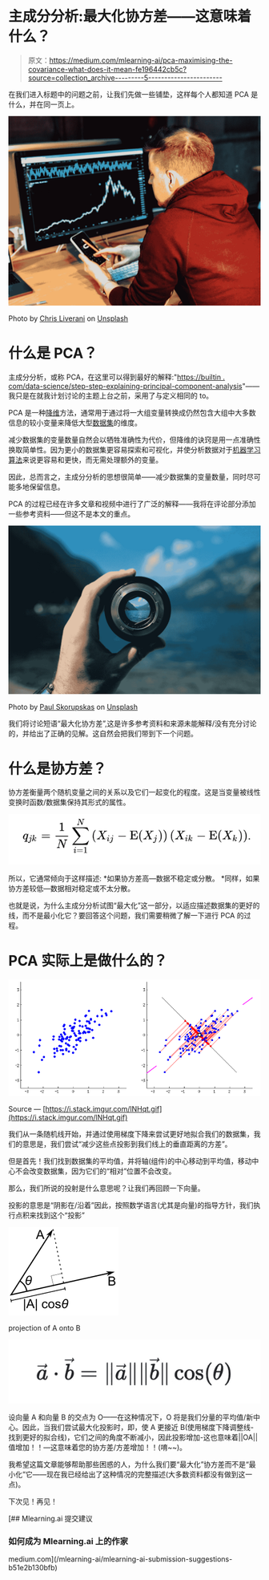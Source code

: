# 主成分分析:最大化协方差——这意味着什么？

> 原文：<https://medium.com/mlearning-ai/pca-maximising-the-covariance-what-does-it-mean-fe196442cb5c?source=collection_archive---------5----------------------->

在我们进入标题中的问题之前，让我们先做一些铺垫，这样每个人都知道 PCA 是什么，并在同一页上。

![](img/0d6bad6116c3fd57dce42017fabad189.png)

Photo by [Chris Liverani](https://unsplash.com/@chrisliverani?utm_source=medium&utm_medium=referral) on [Unsplash](https://unsplash.com?utm_source=medium&utm_medium=referral)

# 什么是 PCA？

主成分分析，或称 PCA，在这里可以得到最好的解释:"[https://builtin . com/data-science/step-step-explaining-principal-component-analysis](https://builtin.com/data-science/step-step-explanation-principal-component-analysis)"——我只是在就我计划讨论的主题上台之前，采用了与定义相同的 to。

PCA 是一种[降维](https://builtin.com/data-science/dimensionality-reduction-python)方法，通常用于通过将一大组变量转换成仍然包含大组中大多数信息的较小变量来降低大型[数据集](https://builtin.com/data-science)的维度。

减少数据集的变量数量自然会以牺牲准确性为代价，但降维的诀窍是用一点准确性换取简单性。因为更小的数据集更容易探索和可视化，并使分析数据对于[机器学习算法](https://builtin.com/data-science/tour-top-10-algorithms-machine-learning-newbies)来说更容易和更快，而无需处理额外的变量。

因此，总而言之，主成分分析的思想很简单——减少数据集的变量数量，同时尽可能多地保留信息。

PCA 的过程已经在许多文章和视频中进行了广泛的解释——我将在评论部分添加一些参考资料——但这不是本文的重点。

![](img/e620c7c5035d218254a3cb662046fcba.png)

Photo by [Paul Skorupskas](https://unsplash.com/es/@pawelskor?utm_source=medium&utm_medium=referral) on [Unsplash](https://unsplash.com?utm_source=medium&utm_medium=referral)

我们将讨论短语“最大化协方差”,这是许多参考资料和来源未能解释/没有充分讨论的，并给出了正确的见解。这自然会把我们带到下一个问题。

# 什么是协方差？

协方差衡量两个随机变量之间的关系以及它们一起变化的程度。这是当变量被线性变换时函数/数据集保持其形式的属性。

![](img/2d6eb89053da836c7c0187f7ec37720f.png)

所以，它通常倾向于这样描述:
*如果协方差高—数据不稳定或分散。
*同样，如果协方差较低—数据相对稳定或不太分散。

也就是说，为什么主成分分析试图“最大化”这一部分，以适应描述数据集的更好的线，而不是最小化它？要回答这个问题，我们需要稍微了解一下进行 PCA 的过程。

# PCA 实际上是做什么的？

![](img/19e9679364284d2edf83677c2895f41b.png)

Source — [https://i.stack.imgur.com/lNHqt.gif](https://i.stack.imgur.com/lNHqt.gif)

我们从一条随机线开始，并通过使用梯度下降来尝试更好地拟合我们的数据集，我们的意思是，我们尝试“减少这些点投影到我们线上的垂直距离的方差”。

但是首先！我们找到数据集的平均值，并将轴(组件)的中心移动到平均值，移动中心不会改变数据集，因为它们的“相对”位置不会改变。

那么，我们所说的投射是什么意思呢？让我们再回顾一下向量。

投影的意思是“阴影在/沿着”因此，按照数学语言(尤其是向量)的指导方针，我们执行点积来找到这个“投影”

![](img/96f966b66f5f9de5c2a4a29e03273e96.png)

projection of A onto B

![](img/b56d3257ca7fe81fa1860436e7e4a565.png)

设向量 A 和向量 B 的交点为 O——在这种情况下，O 将是我们分量的平均值/新中心。因此，当我们尝试最大化投影时，即，使 A 更接近 B(使用梯度下降调整线-找到更好的拟合线)，它们之间的角度不断减小，因此投影增加-这也意味着||OA||值增加！！—这意味着您的协方差/方差增加！！(唷~~)。

我希望这篇文章能够帮助那些困惑的人，为什么我们要“最大化”协方差而不是“最小化”它——现在我已经给出了这种情况的完整描述(大多数资料都没有做到这一点)。

下次见！再见！

[](/mlearning-ai/mlearning-ai-submission-suggestions-b51e2b130bfb) [## Mlearning.ai 提交建议

### 如何成为 Mlearning.ai 上的作家

medium.com](/mlearning-ai/mlearning-ai-submission-suggestions-b51e2b130bfb)